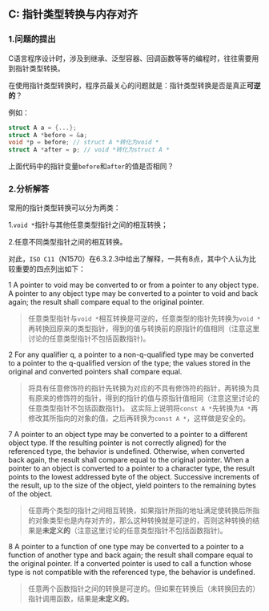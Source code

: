 ## C: 指针类型转换与内存对齐

### 1.问题的提出

C语言程序设计时，涉及到继承、泛型容器、回调函数等等的编程时，往往需要用到指针类型转换。

在使用指针类型转换时，程序员最关心的问题就是：指针类型转换是否是真正**可逆的**？

例如：

```c
struct A a = {...};
struct A *before = &a;
void *p = before; // struct A *转化为void *
struct A *after = p; // void *转化为struct A *
```

上面代码中的指针变量`before`和`after`的值是否相同？

### 2.分析解答

常用的指针类型转换可以分为两类：

1.`void *`指针与其他任意类型指针之间的相互转换；

2.任意不同类型指针之间的相互转换。

对此，`ISO C11`（N1570）在6.3.2.3中给出了解释，一共有8点，其中个人认为比较重要的四点列出如下：

1 A pointer to void may be converted to or from a pointer to any object type. A pointer to
any object type may be converted to a pointer to void and back again; the result shall
compare equal to the original pointer.

> 任意类型指针与`void *`相互转换是可逆的，任意类型的指针先转换为`void *`再转换回原来的类型指针，得到的值与转换前的原指针的值相同（注意这里讨论的任意类型指针不包括函数指针)。

2 For any qualifier q, a pointer to a non-q-qualified type may be converted to a pointer to
the q-qualified version of the type; the values stored in the original and converted pointers
shall compare equal.

> 将具有任意修饰符的指针先转换为对应的不具有修饰符的指针，再转换为具有原来的修饰符的指针，得到的指针的值与原指针值相同（注意这里讨论的任意类型指针不包括函数指针)。
> 这实际上说明将`const A *`先转换为`A *`再修改其所指向的对象的值，之后再转换为`const A *`，这样做是安全的。

7 A pointer to an object type may be converted to a pointer to a different object type. If the
resulting pointer is not correctly aligned) for the referenced type, the behavior is
undefined. Otherwise, when converted back again, the result shall compare equal to the
original pointer. When a pointer to an object is converted to a pointer to a character type,
the result points to the lowest addressed byte of the object. Successive increments of the
result, up to the size of the object, yield pointers to the remaining bytes of the object.

> 任意两个类型的指针之间相互转换，如果指针所指的地址满足使转换后所指的对象类型也是内存对齐的，那么这种转换就是可逆的，否则这种转换的结果是**未定义的**（注意这里讨论的任意类型指针不包括函数指针)。

8 A pointer to a function of one type may be converted to a pointer to a function of another
type and back again; the result shall compare equal to the original pointer. If a converted
pointer is used to call a function whose type is not compatible with the referenced type,
the behavior is undefined.

> 任意两个函数指针之间的转换是可逆的。但如果在转换后（未转换回去的）指针调用函数，结果是**未定义的**。
